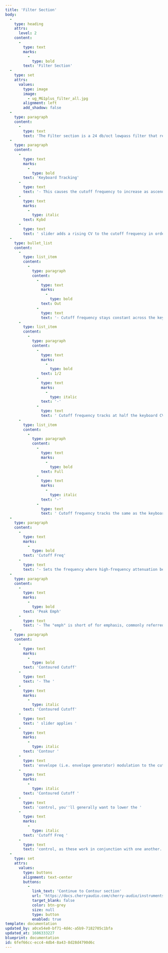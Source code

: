 ```yaml
---
title: 'Filter Section'
body:
  -
    type: heading
    attrs:
      level: 2
    content:
      -
        type: text
        marks:
          -
            type: bold
        text: 'Filter Section'
  -
    type: set
    attrs:
      values:
        type: image
        image:
          - ug_MG1plus_filter_all.jpg
        alignment: left
        add_shadow: false
  -
    type: paragraph
    content:
      -
        type: text
        text: 'The Filter section is a 24 db/oct lowpass filter that removes high frequencies as its cutoff frequency setting is decreased from max, resulting in a dulling of sound. This a version of the classic transistor "ladder" filter, famously heard in the Moog Minimoog synthesizer, and renowned for its meaty, fat sound. '
  -
    type: paragraph
    content:
      -
        type: text
        marks:
          -
            type: bold
        text: 'Keyboard Tracking'
      -
        type: text
        text: '- This causes the cutoff frequency to increase as ascending notes are played on a keyboard. The idea behind this is, because actual note frequencies rise as higher pitches are played, the '
      -
        type: text
        marks:
          -
            type: italic
        text: Kybd
      -
        type: text
        text: ' slider adds a rising CV to the cutoff frequency in order to maintain the brightness of notes as higher pitches are played. '
  -
    type: bullet_list
    content:
      -
        type: list_item
        content:
          -
            type: paragraph
            content:
              -
                type: text
                marks:
                  -
                    type: bold
                text: Out
              -
                type: text
                text: '- Cutoff frequency stays constant across the keyboard - i.e. no tracking.'
      -
        type: list_item
        content:
          -
            type: paragraph
            content:
              -
                type: text
                marks:
                  -
                    type: bold
                text: 1/2
              -
                type: text
                marks:
                  -
                    type: italic
                text: '-'
              -
                type: text
                text: ' Cutoff frequency tracks at half the keyboard CV voltage - i.e. the cutoff frequency rises one octave for each two octaves played on the keyboard. '
      -
        type: list_item
        content:
          -
            type: paragraph
            content:
              -
                type: text
                marks:
                  -
                    type: bold
                text: Full
              -
                type: text
                marks:
                  -
                    type: italic
                text: '-'
              -
                type: text
                text: ' Cutoff frequency tracks the same as the keyboard CV voltage - i.e. the cutoff frequency rises one octave for each octave played on the keyboard.  '
  -
    type: paragraph
    content:
      -
        type: text
        marks:
          -
            type: bold
        text: 'Cutoff Freq'
      -
        type: text
        text: '- Sets the frequency where high-frequency attenuation begins, from 20 Hz up to 24,000 Hz. Though it seems odd to have a cutoff control that goes 4000 Hz above human hearing threshold, remember that all filters have a "slope" to their response, so that extra range guarantees you won''t hear any filtering at maximum setting.'
  -
    type: paragraph
    content:
      -
        type: text
        marks:
          -
            type: bold
        text: 'Peak Emph'
      -
        type: text
        text: '- The "emph" is short of for emphasis, commonly referred to as resonance. This emphasizes sound energy at and around the current cutoff frequency by adding feedback from the filter''s output back to its input. At lower settings, this can be used to create mild resonances such as those heard in acoustic instruments. MG-1 Plus’ implementation is fully self-oscillating - at extreme settings, it can be used as a sine wave generator, but be careful because high resonance settings can result in loud, screamy, dog-terrifying (and speaker blowing) occurrences.'
  -
    type: paragraph
    content:
      -
        type: text
        marks:
          -
            type: bold
        text: 'Contoured Cutoff'
      -
        type: text
        text: '- The '
      -
        type: text
        marks:
          -
            type: italic
        text: 'Contoured Cutoff'
      -
        type: text
        text: ' slider applies '
      -
        type: text
        marks:
          -
            type: italic
        text: 'Contour '
      -
        type: text
        text: 'envelope (i.e. envelope generator) modulation to the cutoff frequency. This allows familiar auto filter sweeps. When raising the '
      -
        type: text
        marks:
          -
            type: italic
        text: 'Contoured Cutoff '
      -
        type: text
        text: 'control, you''ll generally want to lower the '
      -
        type: text
        marks:
          -
            type: italic
        text: 'Cutoff Freq '
      -
        type: text
        text: 'control, as these work in conjunction with one another.'
  -
    type: set
    attrs:
      values:
        type: buttons
        alignment: text-center
        buttons:
          -
            link_text: 'Continue to Contour section'
            url: 'https://docs.cherryaudio.com/cherry-audio/instruments/mg-1-plus/contour-section'
            target_blank: false
            color: btn-grey
            size: null
            type: button
            enabled: true
template: documentation
updated_by: a0ce54e0-bf71-4d4c-a5b9-7182705c1bfa
updated_at: 1606333227
blueprint: documentation
id: 6fef66cc-ecc4-4db4-8a43-8d28d4790d6c
---
```

